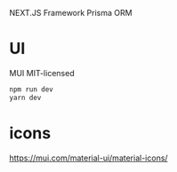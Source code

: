NEXT.JS Framework
Prisma ORM
# UI
MUI MIT-licensed

```bash
npm run dev
yarn dev
```

# icons
https://mui.com/material-ui/material-icons/
